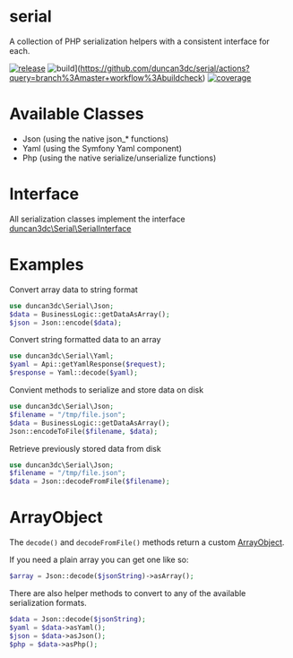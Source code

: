serial
======

A collection of PHP serialization helpers with a consistent interface for each.

[![release](https://poser.pugx.org/duncan3dc/serial/version.svg)](https://packagist.org/packages/duncan3dc/serial)
![build](https://github.com/duncan3dc/serial/workflows/buildcheck/badge.svg?branch=master)](https://github.com/duncan3dc/serial/actions?query=branch%3Amaster+workflow%3Abuildcheck)
[![coverage](https://codecov.io/gh/duncan3dc/serial/graph/badge.svg)](https://codecov.io/gh/duncan3dc/serial)


Available Classes
=================

* Json (using the native json_* functions)
* Yaml (using the Symfony Yaml component)
* Php (using the native serialize/unserialize functions)


Interface
=========

All serialization classes implement the interface [duncan3dc\Serial\SerialInterface](src/SerialInterface.php)


Examples
========

Convert array data to string format
```php
use duncan3dc\Serial\Json;
$data = BusinessLogic::getDataAsArray();
$json = Json::encode($data);
```

Convert string formatted data to an array
```php
use duncan3dc\Serial\Yaml;
$yaml = Api::getYamlResponse($request);
$response = Yaml::decode($yaml);
```

Convient methods to serialize and store data on disk
```php
use duncan3dc\Serial\Json;
$filename = "/tmp/file.json";
$data = BusinessLogic::getDataAsArray();
Json::encodeToFile($filename, $data);
```

Retrieve previously stored data from disk
```php
use duncan3dc\Serial\Json;
$filename = "/tmp/file.json";
$data = Json::decodeFromFile($filename);
```


ArrayObject
===========

The `decode()` and `decodeFromFile()` methods return a custom [ArrayObject](http://php.net/manual/en/class.arrayobject.php).

If you need a plain array you can get one like so:
```php
$array = Json::decode($jsonString)->asArray();
```

There are also helper methods to convert to any of the available serialization formats.
```php
$data = Json::decode($jsonString);
$yaml = $data->asYaml();
$json = $data->asJson();
$php = $data->asPhp();
```
